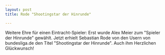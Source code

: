 ```yaml
---
layout: post
title: Rode "Shootingstar der Hinrunde"

---
```


Weitere Ehre für einen Eintracht-Spieler: Erst wurde Alex Meier zum "Spieler der Hinrunde" gewählt. Jetzt erhielt Sebastian Rode von den Usern von bundesliga.de den Titel "Shootingstar der Hinrunde". Auch ihm Herzlichen Glückwunsch!


